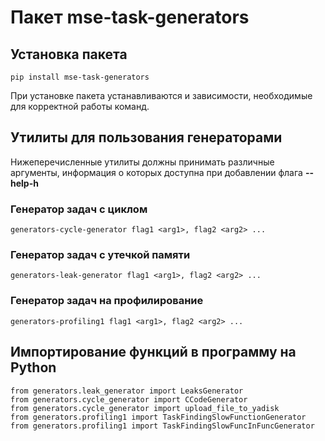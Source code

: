 # Пакет mse-task-generators 
## Установка пакета
```
pip install mse-task-generators
```
При установке пакета устанавливаются и зависимости, необходимые для корректной работы команд.

## Утилиты для пользования генераторами
Нижеперечисленные утилиты должны принимать различные аргументы, информация о которых доступна при добавлении флага **--help\-h**

### Генератор задач с циклом
```
generators-cycle-generator flag1 <arg1>, flag2 <arg2> ...
```

### Генератор задач с утечкой памяти
```
generators-leak-generator flag1 <arg1>, flag2 <arg2> ...
```

### Генератор задач на профилирование 
```
generators-profiling1 flag1 <arg1>, flag2 <arg2> ...
```



## Импортирование функций в программу на Python

```
from generators.leak_generator import LeaksGenerator
from generators.cycle_generator import CCodeGenerator
from generators.cycle_generator import upload_file_to_yadisk
from generators.profiling1 import TaskFindingSlowFunctionGenerator
from generators.profiling1 import TaskFindingSlowFuncInFuncGenerator
```



